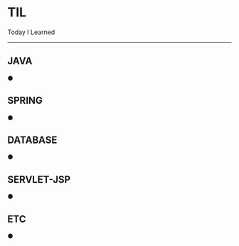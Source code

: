 # TIL
Today I Learned

----------------------------------------------------------------------------------

## JAVA
● 

## SPRING
● 
## DATABASE
● 
## SERVLET-JSP
● 
## ETC
● 
